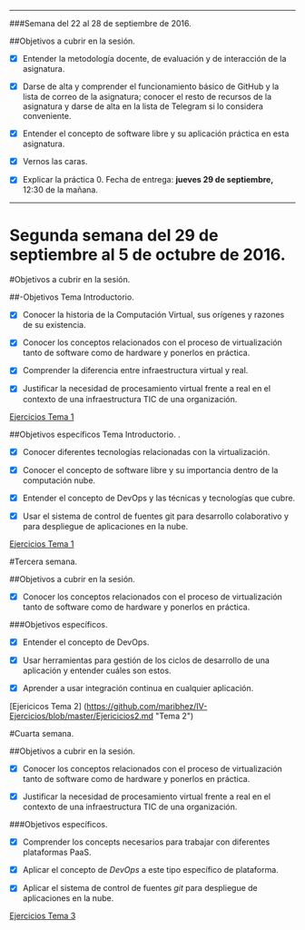 ****
###Semana del 22 al 28 de septiembre de 2016.

##Objetivos a cubrir en la sesión.

- [x] Entender la metodología docente, de evaluación y de interacción de la asignatura.

- [x] Darse de alta y comprender el funcionamiento básico de GitHub y la lista de correo de la asignatura; conocer el resto de recursos de la asignatura y darse de alta en la lista de Telegram si lo considera conveniente.

- [x] Entender el concepto de software libre y su aplicación práctica en esta asignatura.

- [x] Vernos las caras.

- [x] Explicar la práctica 0. Fecha de entrega: **jueves 29 de septiembre,** 12:30 de la mañana.

****

# Segunda semana del 29 de septiembre al 5 de octubre de 2016.

#Objetivos a cubrir en la sesión.

##-Objetivos Tema Introductorio.

- [x] Conocer la historia de la Computación Virtual, sus orígenes y razones de su existencia.

- [x] Conocer los conceptos relacionados con el proceso de virtualización tanto de software como de hardware y ponerlos en práctica.

- [x] Comprender la diferencia entre infraestructura virtual y real.

- [x] Justificar la necesidad de procesamiento virtual frente a real en el contexto de una infraestructura TIC de una organización.


[Ejercicios Tema 1](https://github.com/maribhez/IV-Ejercicios/blob/master/EjerciciosT1.md "Tema 1")

##Objetivos específicos Tema Introductorio. .

- [x] Conocer diferentes tecnologías relacionadas con la virtualización.

- [x] Conocer el concepto de software libre y su importancia dentro de la computación nube.

- [x] Entender el concepto de DevOps y las técnicas y tecnologías que cubre.

- [x] Usar el sistema de control de fuentes git para desarrollo colaborativo y para despliegue de aplicaciones en la nube.

[Ejercicios Tema 1](https://github.com/maribhez/IV-Ejercicios/blob/master/EjerciciosT1.md "Tema 1")


#Tercera semana.

##Objetivos a cubrir en la sesión.

- [x] Conocer los conceptos relacionados con el proceso de virtualización tanto de software como de hardware y ponerlos en práctica.

###Objetivos específicos.

- [x] Entender el concepto de DevOps.
- [x] Usar herramientas para gestión de los ciclos de desarrollo de una aplicación y entender cuáles son estos.
- [x] Aprender a usar integración continua en cualquier aplicación.


[Ejericicos Tema 2] (https://github.com/maribhez/IV-Ejercicios/blob/master/Ejericicios2.md "Tema 2")


#Cuarta semana.

##Objetivos a cubrir en la sesión.

- [x] Conocer los conceptos relacionados con el proceso de virtualización tanto de software como de hardware y ponerlos en práctica.

- [x] Justificar la necesidad de procesamiento virtual frente a real en el contexto de una infraestructura TIC de una organización.

###Objetivos específicos.

- [x] Comprender los concepts necesarios para trabajar con diferentes plataformas PaaS.

- [x] Aplicar el concepto de *DevOps* a este tipo específico de plataforma.

- [x] Aplicar el sistema de control de fuentes *git* para despliegue de aplicaciones en la nube.


[Ejercicios Tema 3](https://github.com/maribhez/IV-Ejercicios/blob/master/ejercicios3.mkd "Ejercicios Tema 3")
